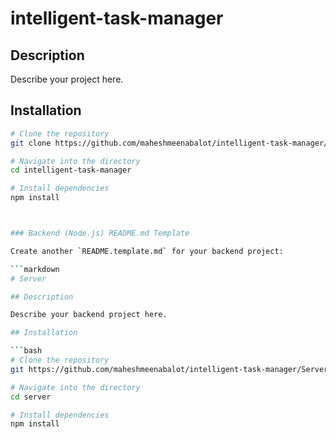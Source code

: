 ﻿# intelligent-task-manager

## Description

Describe your project here.

## Installation

```bash
# Clone the repository
git clone https://github.com/maheshmeenabalot/intelligent-task-manager/

# Navigate into the directory
cd intelligent-task-manager

# Install dependencies
npm install



### Backend (Node.js) README.md Template

Create another `README.template.md` for your backend project:

```markdown
# Server

## Description

Describe your backend project here.

## Installation

```bash
# Clone the repository
git https://github.com/maheshmeenabalot/intelligent-task-manager/Server

# Navigate into the directory
cd server

# Install dependencies
npm install
